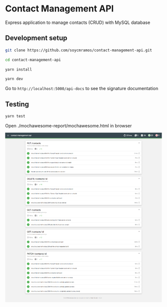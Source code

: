 # Contact Management API
Express application to manage contacts (CRUD) with MySQL database

## Development setup

```bash
git clone https://github.com/soycmramos/contact-management-api.git
```

```bash
cd contact-management-api
```

```bash
yarn install
```

```bash
yarn dev
```

Go to `http://localhost:5000/api-docs` to see the signature documentation

## Testing

```bash
yarn test
```

Open ./mochawesome-report/mochawesome.html in browser

![Testing](./src/public/mocha-awesome-report.png)
